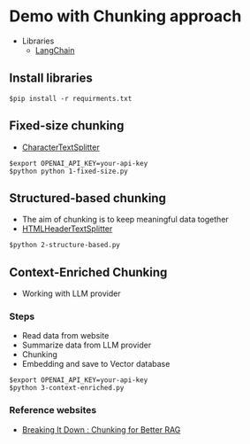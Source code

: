 # Demo with Chunking approach
* Libraries
  * [LangChain](https://python.langchain.com/docs/how_to/)

## Install libraries
```
$pip install -r requirments.txt
```

## Fixed-size chunking
* [CharacterTextSplitter](https://python.langchain.com/docs/how_to/character_text_splitter/)

```
$export OPENAI_API_KEY=your-api-key
$python python 1-fixed-size.py
```


## Structured-based chunking
* The aim of chunking is to keep meaningful data together
* [HTMLHeaderTextSplitter](https://python.langchain.com/docs/how_to/HTML_header_metadata_splitter/)

```
$python 2-structure-based.py
```

## Context-Enriched Chunking
* Working with LLM provider

### Steps
* Read data from website
* Summarize data from LLM provider
* Chunking
* Embedding and save to Vector database

```
$export OPENAI_API_KEY=your-api-key
$python 3-context-enriched.py
```


### Reference websites
* [Breaking It Down : Chunking for Better RAG](https://towardsdatascience.com/breaking-it-down-chunking-techniques-for-better-rag-3fd288bf25a0)
